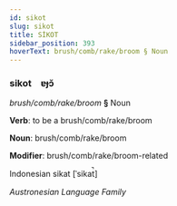 ```yaml
---
id: sikot
slug: sikot
title: SİKOT
sidebar_position: 393
hoverText: brush/comb/rake/broom § Noun
---
```


### sikot&emsp;<span kind="abugida">ɐɟɔ̆</span>

*brush/comb/rake/broom* **§** Noun

**Verb**: to be a brush/comb/rake/broom

**Noun**: brush/comb/rake/broom

**Modifier**: brush/comb/rake/broom-related

Indonesian sikat [ˈsikat̚]

*Austronesian Language Family*